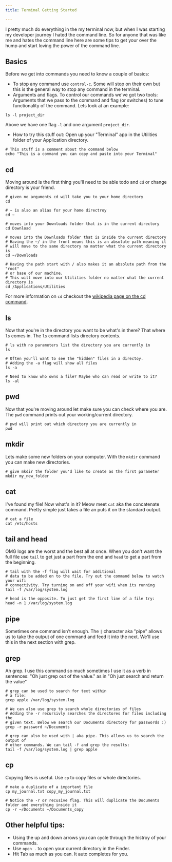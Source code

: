 ```yaml
---
title: Terminal Getting Started

---
```


I pretty much do everything in the my terminal now, but when I was starting my
developer journey I hated the command line. So for anyone that was like me and
hates the command line here are some tips to get your over the hump and start
loving the power of the command line.

## Basics

Before we get into commands you need to know a couple of basics:

* To stop any command use `control-c`. Some will stop on their own but this
is the general way to stop any command in the terminal.
* Arguments and flags. To control our commands we've got two tools: Arguments
that we pass to the command and flag (or switches) to tune functionality of the
command. Lets look at an example:

<pre><code data-language="shell">ls -l project_dir
</code></pre>

Above we have one flag `-l` and one argument `project_dir`.

* How to try this stuff out: Open up your "Terminal" app in the Utilities folder
of your Application directory.

<pre><code data-language="shell"># This stuff is a comment about the command below
echo "This is a command you can copy and paste into your Terminal"
</code></pre>

## cd

Moving around is the first thing you'll need to be able todo and `cd` or change
directory is your friend.

<pre><code data-language="shell"># given no arguments cd will take you to your home directory
cd

# ~ is also an alias for your home directroy
cd ~

# moves into your Downloads folder that is in the current directory
cd Download

# moves into the Downloads folder that is inside the current directory
# Having the ~/ in the front means this is an absolute path meaning it
# will move to the same directory no matter what the current directory is
cd ~/Downloads

# Having the path start with / also makes it an absolute path from the "root"
# or base of our machine.
# This will move into our Utilities folder no matter what the current directory is
cd /Applications/Utilities
</code></pre>

For more information on `cd` checkout the [wikipedia page on the cd command](http://en.wikipedia.org/wiki/Cd_\(command\)).

## ls

Now that you're in the directory you want to be what's in there? That where `ls`
comes in. The `ls` command lists directory contents.

<pre><code data-language="shell"># ls with no parameters list the directory you are currently in
ls

# Often you'll want to see the "hidden" files in a directoy.
# Adding the -a flag will show all files
ls -a

# Need to know who owns a file? Maybe who can read or write to it?
ls -al
</code></pre>

## pwd

Now that you're moving around let make sure you can check where you are. The `pwd`
command prints out your working/current directory.

<pre><code data-language="shell"># pwd will print out which directory you are currently in
pwd
</code></pre>

## mkdir

Lets make some new folders on your computer. With the `mkdir` command you can
make new directories.

<pre><code data-language="shell"># give mkdir the folder you'd like to create as the first parameter
mkdir my_new_folder
</code></pre>

## cat

I've found my file! Now what's in it? Meow meet `cat` aka the concatenate command.
Pretty simple just takes a file an puts it on the standard output.

<pre><code data-language="shell"># cat a file
cat /etc/hosts
</code></pre>

## tail and head

OMG logs are the worst and the best all at once. When you don't want the full
file use `tail` to get just a part from the end and `head` to get a part from
the beginning.

<pre><code data-language="shell"># tail with the -f flag will wait for additional
# data to be added on to the file. Try out the command below to watch your wifi
# connectivity. Try turning on and off your wifi when its running
tail -f /var/log/system.log

# head is the opposite. To just get the first line of a file try:
head -n 1 /var/log/system.log
</code></pre>

## pipe

Sometimes one command isn't enough. The `|` character aka "pipe" allows us to
take the output of one command and feed it into the next. We'll use this in the
next section with grep.

## grep

Ah grep. I use this command so much sometimes I use it as a verb in sentences:
"Oh just grep out of the value." as in "Oh just search and return the value"

<pre><code data-language="shell"># grep can be used to search for text within
# a file:
grep apple /var/log/system.log

# We can also use grep to search whole directories of files
# Adding the -r recursivly searches the directores for files including the
# given text. Below we search our Documents directory for passwords :)
grep -r password ~/Documents

# grep can also be used with | aka pipe. This allows us to search the output of
# other commands. We can tail -f and grep the results:
tail -f /var/log/system.log | grep apple
</code></pre>

## cp

Copying files is useful. Use `cp` to copy files or whole directories.

<pre><code data-language="shell"># make a duplicate of a important file
cp my_journal.txt copy_my_journal.txt

# Notice the -r or recusive flag. This will duplicate the Documents folder and everything inside it
cp -r ~/Documents ~/Documents_copy
</code></pre>

## Other helpful tips:

* Using the up and down arrows you can cycle through the histroy of your commands.
* Use `open .` to open your current directory in the Finder.
* Hit Tab as much as you can. It auto completes for you.





